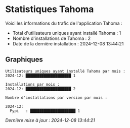 # Statistiques Tahoma

Voici les informations du trafic de l'application Tahoma :
- Total d'utilisateurs uniques ayant installé Tahoma : 1
- Nombre d'installations de Tahoma : 2
- Date de la dernière installation : 2024-12-08 13:44:21

## Graphiques
```
Utilisateurs uniques ayant installé Tahoma par mois :
2024-12: ████████████████████ 1
```

```
Installations par mois :
2024-12: ████████████████████ 2
```

```
Nombre d'installations par version par mois :

2024-12:
  Pypi   : ████████████████████ 1
```


*Dernière mise à jour : 2024-12-08 13:44:21*
